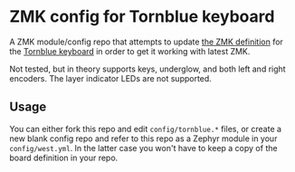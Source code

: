 # ZMK config for Tornblue keyboard

A ZMK module/config repo that attempts to update [the ZMK definition](https://github.com/rtitmuss/zmk/tree/tornblue_r1/app/boards/arm/tornblue) for the [Tornblue keyboard](https://github.com/rtitmuss/tornblue) in order to get it working with latest ZMK.

Not tested, but in theory supports keys, underglow, and both left and right encoders. The layer indicator LEDs are not supported.

## Usage

You can either fork this repo and edit `config/tornblue.*` files, or create a new blank config repo and refer to this repo as a Zephyr module in your `config/west.yml`.
In the latter case you won't have to keep a copy of the board definition in your repo.
